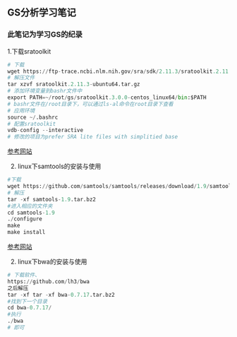 ## GS分析学习笔记

### 此笔记为学习GS的纪录

1.下载sratoolkit


``` python
# 下载
wget https://ftp-trace.ncbi.nlm.nih.gov/sra/sdk/2.11.3/sratoolkit.2.11.3-ubuntu64.tar.gz
# 解压文件
tar xzvf sratoolkit.2.11.3-ubuntu64.tar.gz
# 添加环境变量到bashr文件中
export PATH=~/root/gs/sratoolkit.3.0.0-centos_linux64/bin:$PATH
# bashr文件在/root目录下，可以通过ls-al命令在root目录下查看
# 应用环境
source ~/.bashrc
# 配置sratoolkit
vdb-config --interactive
# 修改的项目为prefer SRA lite files with simplitied base
```
[参考网站](https://blog.csdn.net/Yuan_CHarLoTTe/article/details/121687024?ops_request_misc=%257B%2522request%255Fid%2522%253A%2522165064034616780271922163%2522%252C%2522scm%2522%253A%252220140713.130102334.pc%255Fall.%2522%257D&request_id=165064034616780271922163&biz_id=0&utm_medium=distribute.pc_search_result.none-task-blog-2~all~first_rank_ecpm_v1~times_rank-1-121687024.142^v9^pc_search_result_control_group,157^v4^new_style&utm_term=LINUX%E4%B8%8B%E8%BD%BDsratoolkit&spm=1018.2226.3001.4187)

2. linux下samtools的安装与使用

``` python
#下载
wget https://github.com/samtools/samtools/releases/download/1.9/samtools-1.9.tar.bz2
# 解压
tar -xf samtools-1.9.tar.bz2
#进入相应的文件夹
cd samtools-1.9
./configure
make
make install
```
[参考网站](https://blog.csdn.net/Gentlezzx/article/details/121626879?spm=1001.2014.3001.5502)

2. linux下bwa的安装与使用

```python
# 下载软件、
https://github.com/lh3/bwa
之后解压
tar -xf tar -xf bwa-0.7.17.tar.bz2 
#找到下一个目录
cd bwa-0.7.17/
#执行
./bwa
# 即可
```




